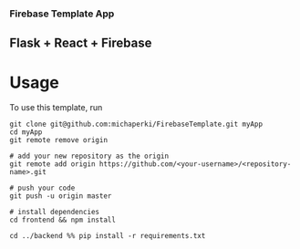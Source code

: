 ### Firebase Template App
## Flask + React + Firebase

# Usage
To use this template, run 
    
    git clone git@github.com:michaperki/FirebaseTemplate.git myApp
    cd myApp
    git remote remove origin

    # add your new repository as the origin
    git remote add origin https://github.com/<your-username>/<repository-name>.git

    # push your code
    git push -u origin master

    # install dependencies
    cd frontend && npm install

    cd ../backend %% pip install -r requirements.txt
